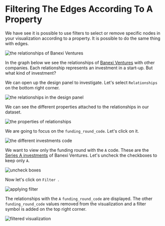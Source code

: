 # Filtering The Edges According To A Property

We have see it is possible to use filters to select or remove specific nodes in your visualization according to a property. It is possible to do the same thing with edges.

![the relationships of Banexi Ventures](https://dl.dropboxusercontent.com/s/t1djwb2fausqjg9/78.png?dl=0)

In the graph below we see the relationships of [Banexi Ventures](http://www.banexiventures.com/) with other companies. Each relationship represents an investment in a start-up. But what kind of investment?

We can open up the design panel to investigate. Let's select ```Relationships``` on the bottom right corner.

![the relationships in the design panel](https://dl.dropboxusercontent.com/s/ean15t4etw6yxn4/79.png?dl=0)

We can see the different properties attached to the relationships in our dataset.

![the properties of relationships](https://dl.dropboxusercontent.com/s/7zrbb50bg5k46i9/80.png?dl=0)

We are going to focus on the ```funding_round_code```. Let's click on it.

![the different investments code](https://dl.dropboxusercontent.com/s/ofd68ngk0cs0cgz/81.png?dl=0)

We want to view only the funding round with the ```A``` code. These are the [Series A investments](http://en.wikipedia.org/wiki/Series_A_round) of Banexi Ventures. Let's uncheck the checkboxes to keep only ```A```.

![uncheck boxes](https://dl.dropboxusercontent.com/s/kkquxnkm9gmvqci/82.png?dl=0)

Now let's click on  ```Filter ```.

![applying filter](https://dl.dropboxusercontent.com/s/ovsi1nxyluy0itv/83.png?dl=0)

The relationships with the ```A``` ```funding_round_code``` are displayed. The other ```funding_round_code``` values removed from the visualization and a filter symbol is added on the top right corner.

![filtered visualization](https://dl.dropboxusercontent.com/s/xtbsb9cvke7fpi1/84.png?dl=0)

